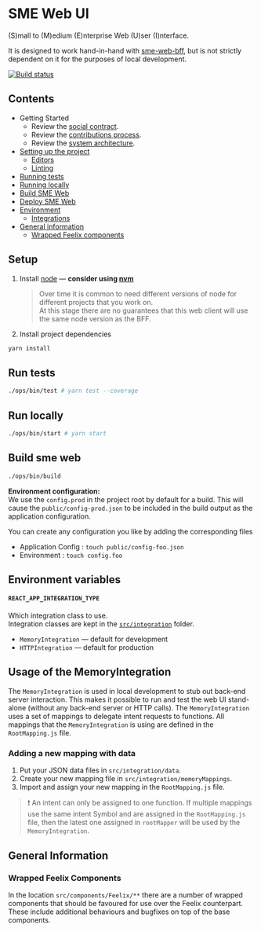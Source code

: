 # SME Web UI

(S)mall to (M)edium (E)nterprise Web (U)ser (I)nterface.

It is designed to work hand-in-hand with [sme-web-bff](https://github.com/MYOB-Technology/sme-web-bff), but is not strictly dependent on it for the purposes of local development.

[![Build status](https://badge.buildkite.com/136ac15e403f9d3be9d1dd3910781e553a17a63b4c44866346.svg?branch=master)](https://buildkite.com/myob/sme-web)

## Contents
  * Getting Started
    * Review the [social contract].
    * Review the [contributions process].
    * Review the [system architecture].
  * [Setting up the project](#setup)
    * [Editors]
    * [Linting]
  * [Running tests](#run-tests)
  * [Running locally](#run-locally)
  * [Build SME Web](#build-sme-web)
  * [Deploy SME Web](#run-a-deploy)
  * [Environment](#run-a-production-build)
    * [Integrations](#usage-of-the-memoryintegration)
  * [General information](#general-information)
    * [Wrapped Feelix components](#wrapped-feelix-components)

## Setup

1.  Install [node] — **consider using [nvm]**

    > Over time it is common to need different versions of node for different projects that you work on. <br/>
    > At this stage there are no guarantees that this web client will use the same node version as the BFF.

2.  Install project dependencies
```sh
yarn install
```

## Run tests

```sh
./ops/bin/test # yarn test --coverage
```

## Run locally

```sh
./ops/bin/start # yarn start
```

## Build sme web

```sh
./ops/bin/build
```

**Environment configuration:**<br/>
  We use the `config.prod` in the project root by default for a build.
  This will cause the `public/config-prod.json` to be included in the build output as the application configuration.

  You can create any configuration you like by adding the corresponding files

  - Application Config : `touch public/config-foo.json`
  - Environment : `touch config.foo`

## Environment variables

#### `REACT_APP_INTEGRATION_TYPE`

  Which integration class to use.<br/>
  Integration classes are kept in the [`src/integration`](src/integration) folder.

-   `MemoryIntegration` — default for development
-   `HTTPIntegration` — default for production

## Usage of the MemoryIntegration

The `MemoryIntegration` is used in local development to stub out back-end server interaction. This makes it possible to run and test the web UI stand-alone (without any back-end server or HTTP calls). The `MemoryIntegration` uses a set of mappings to delegate intent requests to functions. All mappings that the `MemoryIntegration` is using are defined in the `RootMapping.js` file.

### Adding a new mapping with data

1.  Put your JSON data files in `src/integration/data`.
2.  Create your new mapping file in `src/integration/memoryMappings`.
3.  Import and assign your new mapping in the `RootMapping.js` file.

> ❗️ An intent can only be assigned to one function. If multiple mappings use the same intent Symbol and are assigned in the `RootMapping.js` file, then the latest one assigned in `rootMapper` will be used by the `MemoryIntegration`.

## General Information

### Wrapped Feelix Components

In the location `src/components/Feelix/**` there are a number of wrapped components that should be favoured for use over the Feelix counterpart. These include additional behaviours and bugfixes on top of the base components.

[social contract]: https://myobconfluence.atlassian.net/wiki/spaces/SA/pages/800688620/Web+Stream+Social+Contract
[contributions process]: CONTRIBUTING.md
[system architecture]: https://myobconfluence.atlassian.net/wiki/spaces/SA/pages/815661633/Working+on+SME-web
[Editors]: docs/linting-and-styles.md#code-editors
[Linting]: docs/linting-and-styles.md#linting
[node]: https://nodejs.org/en/
[nvm]: https://github.com/creationix/nvm
